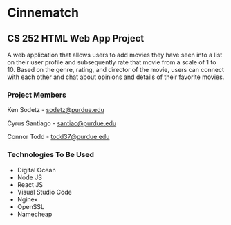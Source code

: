 # Cinnematch
## CS 252 HTML Web App Project
A web application that allows users to add movies they have seen into a list on their user profile and subsequently rate that movie from a scale of 1 to 10. Based on the genre, rating, and director of the movie, users can connect with each other and chat about opinions and details of their favorite movies. 
### Project Members 
Ken Sodetz - sodetz@purdue.edu

Cyrus Santiago - santiac@purdue.edu

Connor Todd - todd37@purdue.edu
### Technologies To Be Used
* Digital Ocean
* Node JS
* React JS
* Visual Studio Code
* Nginex
* OpenSSL
* Namecheap



